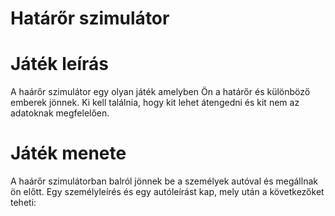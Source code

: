 # **Határőr szimulátor**

# **Játék leírás**

A haárőr szimulátor egy olyan játék amelyben Ön a határőr és különböző emberek jönnek. Ki kell találnia, hogy kit lehet átengedni és kit nem az adatoknak megfelelően.

# **Játék menete**

A haárőr szimulátorban balról jönnek be a személyek autóval és megállnak ön előtt.
Egy személyleírés és egy autóleírást kap, mely után a következőket teheti:

>

